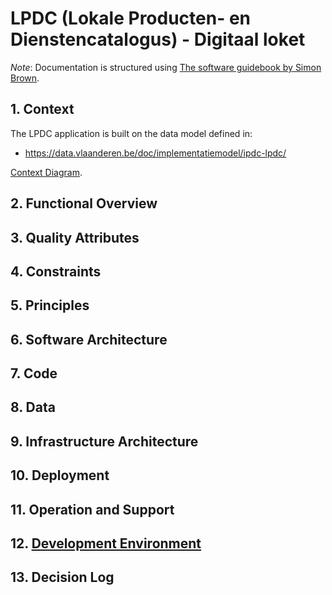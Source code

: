 # LPDC (Lokale Producten- en Dienstencatalogus) - Digitaal loket

_Note_: Documentation is structured using [The software guidebook by Simon Brown](https://leanpub.com/documenting-software-architecture).

## 1. Context

The LPDC application is built on the data model defined in:
* https://data.vlaanderen.be/doc/implementatiemodel/ipdc-lpdc/

[Context Diagram](https://miro.com/app/board/uXjVPrXQm7w=/?moveToWidget=3458764558708522486&cot=14).

## 2. Functional Overview

## 3. Quality Attributes

## 4. Constraints

## 5. Principles

## 6. Software Architecture

## 7. Code

## 8. Data

## 9. Infrastructure Architecture

## 10. Deployment

## 11. Operation and Support

## 12. [Development Environment](docs/development-environment.md)

## 13. Decision Log

